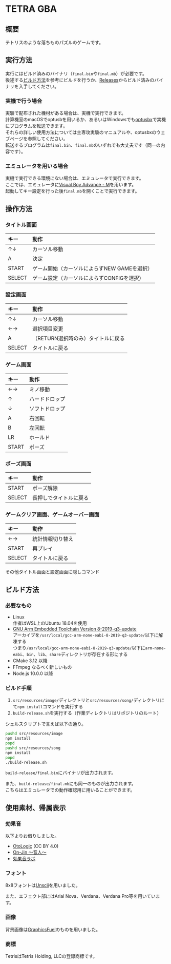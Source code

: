 # TETRA GBA

## 概要

テトリスのような落ちものパズルのゲームです。

## 実行方法

実行にはビルド済みのバイナリ（`final.bin`や`final.mb`）が必要です。  
後述する[ビルド方法](#ビルド方法)を参考にビルドを行うか、[Releases](https://github.com/SegaraRai/TetraGBA/releases)からビルド済みのバイナリを入手してください。

### 実機で行う場合

実験で配布された機材がある場合は、実機で実行できます。  
計算機室のmacOSでoptusbを用いるか、あるいはWindowsでも[optusbx](https://github.com/SegaraRai/optusbx)で実機にプログラムを転送できます。  
それらの詳しい使用方法については主専攻実験のマニュアルや、optusbxのウェブページを参照してください。  
転送するプログラムは`final.bin`、`final.mb`のいずれでも大丈夫です（同一の内容です）。

### エミュレータを用いる場合

実機で実行できる環境にない場合は、エミュレータで実行できます。  
ここでは、エミュレータに[Visual Boy Advance - M](https://github.com/visualboyadvance-m/visualboyadvance-m)を用います。  
起動してキー設定を行った後`final.mb`を開くことで実行できます。

## 操作方法

### タイトル画面

|キー  |動作                                        |
|:-----|:-------------------------------------------|
|↑↓  |カーソル移動                                |
|A     |決定                                        |
|START |ゲーム開始（カーソルによらずNEW GAMEを選択）|
|SELECT|ゲーム設定（カーソルによらずCONFIGを選択）  |

### 設定画面

|キー  |動作                                        |
|:-----|:-------------------------------------------|
|↑↓  |カーソル移動                                |
|←→  |選択項目変更                                |
|A     |（RETURN選択時のみ）タイトルに戻る          |
|SELECT|タイトルに戻る                              |

### ゲーム画面

|キー  |動作                                        |
|:-----|:-------------------------------------------|
|←→  |ミノ移動                                    |
|↑    |ハードドロップ                              |
|↓    |ソフトドロップ                              |
|A     |右回転                                      |
|B     |左回転                                      |
|LR    |ホールド                                    |
|START |ポーズ                                      |

### ポーズ画面

|キー  |動作                                        |
|:-----|:-------------------------------------------|
|START |ポーズ解除                                  |
|SELECT|長押しでタイトルに戻る                      |

### ゲームクリア画面、ゲームオーバー画面

|キー  |動作                                        |
|:-----|:-------------------------------------------|
|←→  |統計情報切り替え                            |
|START |再プレイ                                    |
|SELECT|タイトルに戻る                              |

その他タイトル画面と設定画面に隠しコマンド

## ビルド方法

### 必要なもの

- Linux  
  作者はWSL上のUbuntu 18.04を使用
- [GNU Arm Embedded Toolchain Version 8-2019-q3-update](https://developer.arm.com/tools-and-software/open-source-software/developer-tools/gnu-toolchain/gnu-rm/downloads/8-2019q3-update)  
  アーカイブを`/usr/local/gcc-arm-none-eabi-8-2019-q3-update/`以下に解凍する  
  つまり`/usr/local/gcc-arm-none-eabi-8-2019-q3-update/`以下に`arm-none-eabi`、`bin`、`lib`、`share`ディレクトリが存在する形にする
- CMake 3.12 以降
- FFmpeg なるべく新しいもの
- Node.js 10.0.0 以降

### ビルド手順

1. `src/resources/image/`ディレクトリと`src/resources/song/`ディレクトリにて`npm install`コマンドを実行する
2. `build-release.sh`を実行する（作業ディレクトリはリポジトリのルート）

シェルスクリプトで言えば以下の通り。

```sh
pushd src/resources/image
npm install
popd
pushd src/resources/song
npm install
popd
./build-release.sh
```

`build-release/final.bin`にバイナリが出力されます。

また、`build-release/final.mb`にも同一のものが出力されます。  
こちらはエミュレータでの動作確認用に用いることができます。

## 使用素材、帰属表示

### 効果音

以下よりお借りしました。

- [OtoLogic](https://otologic.jp/) (CC BY 4.0)
- [On-Jin ～音人～](https://on-jin.com/)
- [効果音ラボ](https://soundeffect-lab.info/)

### フォント

8x8フォントは[Unscii](http://pelulamu.net/unscii/)を用いました。

また、エフェクト部にはArial Nova、Verdana、Verdana Pro等を用いています。

### 画像

背景画像は[GraphicsFuel](https://www.graphicsfuel.com/)のものを用いました。

### 商標

TetrisはTetris Holding, LLCの登録商標です。
